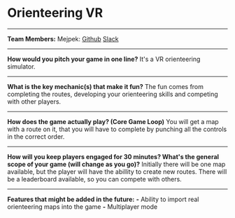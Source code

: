 # Orienteering VR
---

**Team Members:** Mejpek: [Github](https://github.com/WiktorKociuba) [Slack](https://hackclub.slack.com/team/U08286A6HE1)

---

**How would you pitch your game in one line?**
It's a VR orienteering simulator.

---

**What is the key mechanic(s) that make it fun?**
The fun comes from completing the routes, developing your orienteering skills and competing with other players.

---

**How does the game actually play? (Core Game Loop)**
You will get a map with a route on it, that you will have to complete by punching all the controls in the correct order.

---

**How will you keep players engaged for 30 minutes? What's the general scope of your game (will change as you go)?**
Initially there will be one map available, but the player will have the abillity to create new routes. There will be a leaderboard available, so you can compete with others.

---

**Features that might be added in the future:**
**-** Ability to import real orienteering maps into the game
**-** Multiplayer mode
